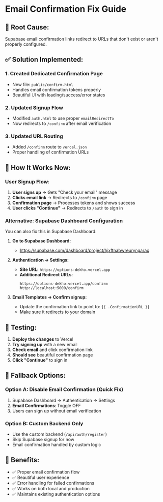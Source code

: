 # Email Confirmation Fix Guide

## 🔧 **Root Cause:**
Supabase email confirmation links redirect to URLs that don't exist or aren't properly configured.

## ✅ **Solution Implemented:**

### 1. **Created Dedicated Confirmation Page**
- New file: `public/confirm.html`
- Handles email confirmation tokens properly
- Beautiful UI with loading/success/error states

### 2. **Updated Signup Flow**
- Modified `auth.html` to use proper `emailRedirectTo`
- Now redirects to `/confirm` after email verification

### 3. **Updated URL Routing**
- Added `/confirm` route to `vercel.json`
- Proper handling of confirmation URLs

## 🎯 **How It Works Now:**

### User Signup Flow:
1. **User signs up** → Gets "Check your email" message
2. **Clicks email link** → Redirects to `/confirm` page
3. **Confirmation page** → Processes tokens and shows success
4. **User clicks "Continue"** → Redirects to `/auth` to sign in

### Alternative: Supabase Dashboard Configuration

You can also fix this in Supabase Dashboard:

1. **Go to Supabase Dashboard:**
   - https://supabase.com/dashboard/project/hjxftnabwreuryngarax

2. **Authentication → Settings:**
   - **Site URL**: `https://options-dekho.vercel.app`
   - **Additional Redirect URLs**:
     ```
     https://options-dekho.vercel.app/confirm
     http://localhost:5000/confirm
     ```

3. **Email Templates → Confirm signup:**
   - Update the confirmation link to point to: `{{ .ConfirmationURL }}`
   - Make sure it redirects to your domain

## 🧪 **Testing:**

1. **Deploy the changes** to Vercel
2. **Try signing up** with a new email
3. **Check email** and click confirmation link
4. **Should see** beautiful confirmation page
5. **Click "Continue"** to sign in

## 🔄 **Fallback Options:**

### Option A: Disable Email Confirmation (Quick Fix)
1. Supabase Dashboard → Authentication → Settings
2. **Email Confirmations**: Toggle OFF
3. Users can sign up without email verification

### Option B: Custom Backend Only
- Use the custom backend (`/api/auth/register`) 
- Skip Supabase signup for now
- Email confirmation handled by custom logic

## 🎉 **Benefits:**
- ✅ Proper email confirmation flow
- ✅ Beautiful user experience
- ✅ Error handling for failed confirmations
- ✅ Works on both local and production
- ✅ Maintains existing authentication options